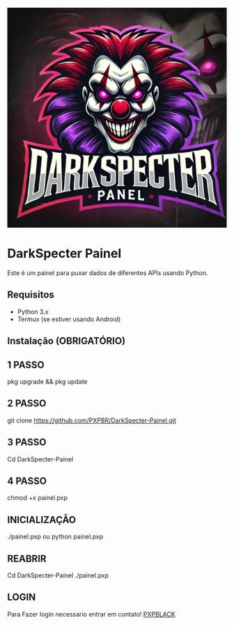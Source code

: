 ![DARKSPECTER](IMG-20241015-WA0001.jpg)
# DarkSpecter Painel

Este é um painel para puxar dados de diferentes APIs usando Python.

## Requisitos

- Python 3.x
- Termux (se estiver usando Android)

## Instalação (OBRIGATÓRIO)
## 1 PASSO
   pkg upgrade && pkg update
## 2 PASSO
   git clone https://github.com/PXPBR/DarkSpecter-Painel.git
## 3 PASSO
   Cd DarkSpecter-Painel
## 4 PASSO
   chmod +x painel.pxp
## INICIALIZAÇÃO
   ./painel.pxp ou python painel.pxp
## REABRIR
   Cd DarkSpecter-Painel
   ./painel.pxp
## LOGIN
Para Fazer login necessario entrar em contato!
[PXPBLACK](t.me/PXPBLACK)
